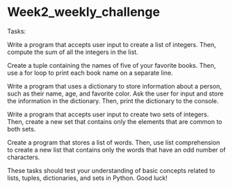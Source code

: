 # Week2_weekly_challenge

Tasks:

Write a program that accepts user input to create a list of integers. Then, compute the sum of all the integers in the list.

Create a tuple containing the names of five of your favorite books. Then, use a for loop to print each book name on a separate line.

Write a program that uses a dictionary to store information about a person, such as their name, age, and favorite color. Ask the user for input and store the information in the dictionary. Then, print the dictionary to the console.

Write a program that accepts user input to create two sets of integers. Then, create a new set that contains only the elements that are common to both sets.

Create a program that stores a list of words. Then, use list comprehension to create a new list that contains only the words that have an odd number of characters.




These tasks should test your understanding of basic concepts related to lists, tuples, dictionaries, and sets in Python. Good luck!
